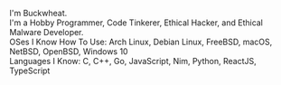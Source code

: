 I'm Buckwheat.<br>
I'm a Hobby Programmer, Code Tinkerer, Ethical Hacker, and Ethical Malware Developer.<br>
OSes I Know How To Use: Arch Linux, Debian Linux, FreeBSD, macOS, NetBSD, OpenBSD, Windows 10<br>
Languages I Know: C, C++, Go, JavaScript, Nim, Python, ReactJS, TypeScript<br>
